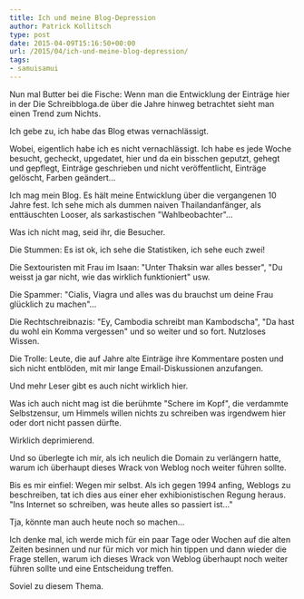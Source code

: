 ```yaml
---
title: Ich und meine Blog-Depression
author: Patrick Kollitsch
type: post
date: 2015-04-09T15:16:50+00:00
url: /2015/04/ich-und-meine-blog-depression/
tags:
- samuisamui
---
```

Nun mal Butter bei die Fische: Wenn man die Entwicklung der Einträge hier in der Die Schreibbloga.de über die Jahre hinweg betrachtet sieht man einen Trend zum Nichts. 

Ich gebe zu, ich habe das Blog etwas vernachlässigt. 

Wobei, eigentlich habe ich es nicht vernachlässigt. Ich habe es jede Woche besucht, gecheckt, upgedatet, hier und da ein bisschen geputzt, gehegt und gepflegt, Einträge geschrieben und nicht veröffentlicht, Einträge gelöscht, Farben geändert...

Ich mag mein Blog. Es hält meine Entwicklung über die vergangenen 10 Jahre fest. Ich sehe mich als dummen naiven Thailandanfänger, als enttäuschten Looser, als sarkastischen "Wahlbeobachter"... 

Was ich nicht mag, seid ihr, die Besucher. 

Die Stummen: Es ist ok, ich sehe die Statistiken, ich sehe euch zwei!

Die Sextouristen mit Frau im Isaan: "Unter Thaksin war alles besser", "Du weisst ja gar nicht, wie das wirklich funktioniert" usw. 

Die Spammer: "Cialis, Viagra und alles was du brauchst um deine Frau glücklich zu machen"... 

Die Rechtschreibnazis: "Ey, Cambodia schreibt man Kambodscha", "Da hast du wohl ein Komma vergessen" und so weiter und so fort. Nutzloses Wissen. 

Die Trolle: Leute, die auf Jahre alte Einträge ihre Kommentare posten und sich nicht entblöden, mit mir lange Email-Diskussionen anzufangen. 

Und mehr Leser gibt es auch nicht wirklich hier. 

Was ich auch nicht mag ist die berühmte "Schere im Kopf", die verdammte Selbstzensur, um Himmels willen nichts zu schreiben was irgendwem hier oder dort nicht passen dürfte.

Wirklich deprimierend.

Und so überlegte ich mir, als ich neulich die Domain zu verlängern hatte, warum ich überhaupt dieses Wrack von Weblog noch weiter führen sollte. 

Bis es mir einfiel: Wegen mir selbst. Als ich gegen 1994 anfing, Weblogs zu beschreiben, tat ich dies aus einer eher exhibionistischen Regung heraus. "Ins Internet so schreiben, was heute alles so passiert ist..."

Tja, könnte man auch heute noch so machen...

Ich denke mal, ich werde mich für ein paar Tage oder Wochen auf die alten Zeiten besinnen und nur für mich vor mich hin tippen und dann wieder die Frage stellen, warum ich dieses Wrack von Weblog überhaupt noch weiter führen sollte und eine Entscheidung treffen.

Soviel zu diesem Thema.

